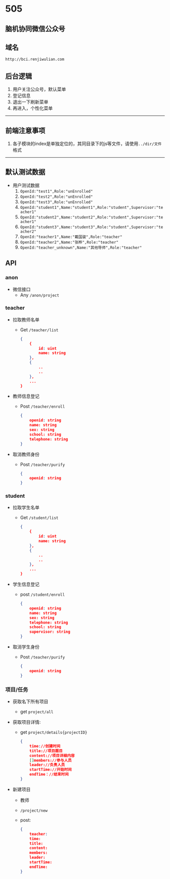 # 505

## 脑机协同微信公众号

## 域名

`http://bci.renjiwulian.com`

## 后台逻辑

1. 用户关注公众号，默认菜单
1. 登记信息
1. 退出一下刷新菜单
1. 再进入，个性化菜单

---

## 前端注意事项

1. 各子模块的index是单独定位的，其同目录下的js等文件，请使用`../dir/文件`格式

---

## 默认测试数据

- 用户测试数据
    1. `OpenId:"test1",Role:"unEnrolled"`
    1. `OpenId:"test2",Role:"unEnrolled"`
    1. `OpenId:"test3",Role:"unEnrolled"`
    1. `OpenId:"student1",Name:"student1",Role:"student",Supervisor:"teacher1"`
    1. `OpenId:"student2",Name:"student2",Role:"student",Supervisor:"teacher1"`
    1. `OpenId:"student3",Name:"student3",Role:"student",Supervisor:"teacher2"`
    1. `OpenId:"teacher1",Name:"戴国骏",Role:"teacher"`
    1. `OpenId:"teacher2",Name:"张桦",Role:"teacher"`
    1. `OpenId:"teacher_unknown",Name:"其他导师",Role:"teacher"`

## API

### anon

- 微信接口
    - Any `/anon/project`

### teacher

- 拉取教师名单
    - Get `/teacher/list`

        ```json
        {
            {
                id: uint
                name: string
            },
            {
                ..
                ..
            },
            ...
        }
        ```

- 教师信息登记
    - Post `/teacher/enroll`

        ```json
        {
            openid: string
            name: string
            sex: string
            school: string
            telephone: string
        }
        ```

- 取消教师身份
    - Post `/teacher/purify`

        ```json
        {
            openid: string
        }
        ```

### student

- 拉取学生名单
    - Get `/student/list`

        ```json
        {
            {
                id: uint
                name: string
            },
            {
                ..
                ..
            },
            ...
        }
        ```

- 学生信息登记
    - post `/student/enroll`

        ```json
        {
            openid: string
            name: string
            sex: string
            telephone: string
            school: string
            supervisor: string
        }
        ```

- 取消学生身份
    - Post `/teacher/purify`

        ```json
        {
            openid: string
        }
        ```

### 项目/任务

- 获取名下所有项目
    - get `project/all`
- 获取项目详情:
    - get `project/details{projectID}`

        ```json
        {
            time://创建时间
            title://项目题目
            content://项目详细内容
            []members://参与人员
            leader://负责人员
            startTime://开始时间
            endTime：//结束时间
        }
        ```

- 新建项目
    - 教师
    - `/project/new`
    - post:

        ```json
        {
            teacher:
            time:
            title:
            content:
            members:
            leader:
            startTime:
            endTime:
        }
        ```